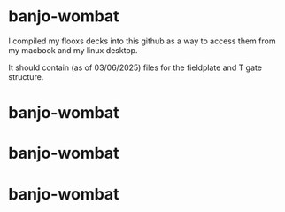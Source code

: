# banjo-wombat
I compiled my flooxs decks into this github as a way to access them from my macbook and my linux desktop.

It should contain (as of 03/06/2025) files for the fieldplate and T gate structure.
# banjo-wombat
# banjo-wombat
# banjo-wombat
